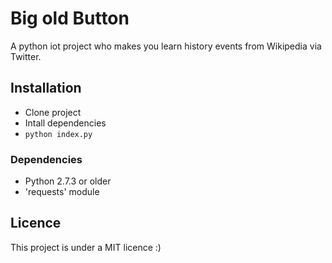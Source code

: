 # Big old Button

A python iot project who makes you learn history events from Wikipedia via Twitter.

## Installation
  - Clone project
  - Intall dependencies
  - `python index.py`

### Dependencies

  - Python 2.7.3 or older
  - 'requests' module

## Licence

This project is under a MIT licence :)